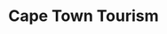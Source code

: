 ---
title: Cape Town Tourism
excerpt: Life of Cape Town
publishDate: 'Jan 2 2012'
tags:
  - lifestyle
  - advertising
  - culture
seo:
  image:
    src: '/post-14.jpg'
    alt: Wavy lines
---